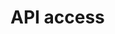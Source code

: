 # API access

<p>
<!--[if lte IE 8]>
<script charset="utf-8" type="text/javascript" src="//js.hsforms.net/forms/v2-legacy.js"></script>
<![endif]-->
<script charset="utf-8" type="text/javascript" src="//js.hsforms.net/forms/v2.js"></script>
<script>
  hbspt.forms.create({
  portalId: "3342377",
  formId: "f5539ade-eb47-4f7e-b3d5-4262a7d2d3c5"
});
</script>
</p>

